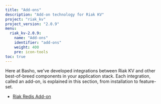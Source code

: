 ```yaml
---
title: "Add-ons"
description: "Add-on technology for Riak KV"
project: "riak_kv"
project_version: "2.0.9"
menu:
  riak_kv-2.0.9:
    name: "Add-ons"
    identifier: "add-ons"
    weight: 400
    pre: icon-tools
toc: true
---
```




Here at Basho, we've developed integrations between Riak KV and other best-of-breed components in your application stack. Each integration, called an add-on, is explained in this section, from installation to feature-set.

* [Riak Redis Add-on](/riak/kv/2.0.9/add-ons/redis/)